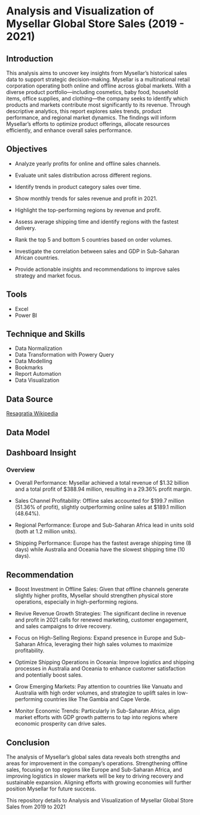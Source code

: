 # Analysis and Visualization of Mysellar Global Store Sales (2019 - 2021)

## Introduction
This analysis aims to uncover key insights from Mysellar’s historical sales data to support strategic decision-making. Mysellar is a multinational retail corporation operating both online and offline across global markets. With a diverse product portfolio—including cosmetics, baby food, household items, office supplies, and clothing—the company seeks to identify which products and markets contribute most significantly to its revenue.
Through descriptive analytics, this report explores sales trends, product performance, and regional market dynamics. The findings will inform Mysellar’s efforts to optimize product offerings, allocate resources efficiently, and enhance overall sales performance.

## Objectives 
- Analyze yearly profits for online and offline sales channels.

- Evaluate unit sales distribution across different regions.

- Identify trends in product category sales over time.

- Show monthly trends for sales revenue and profit in 2021.

- Highlight the top-performing regions by revenue and profit.

- Assess average shipping time and identify regions with the fastest delivery.

- Rank the top 5 and bottom 5 countries based on order volumes.

- Investigate the correlation between sales and GDP in Sub-Saharan African countries.

- Provide actionable insights and recommendations to improve sales strategy and market focus.

## Tools
- Excel
- Power BI
  
## Technique and Skills
- Data Normalization
- Data Transformation with Powery Query
- Data Modelling
- Bookmarks
- Report Automation
- Data Visualization
  
## Data Source
<a href = "https://resagratia.com/library/data-analytics-portfolio-and-capstone-project?"> Resagratia </a>
<a href = "https://en.wikipedia.org/wiki/List_of_African_countries_by_GDP_(nominal)"> Wikipedia </a>

## Data Model

## Dashboard Insight

### Overview 

- Overall Performance: Mysellar achieved a total revenue of $1.32 billion and a total profit of $388.94 million, resulting in a 29.36% profit margin.

- Sales Channel Profitability: Offline sales accounted for $199.7 million (51.36% of profit), slightly outperforming online sales at $189.1 million (48.64%).

- Regional Performance: Europe and Sub-Saharan Africa lead in units sold (both at 1.2 million units).

- Shipping Performance: Europe has the fastest average shipping time (8 days) while Australia and Oceania have the slowest shipping time (10 days).

## Recommendation
- Boost Investment in Offline Sales: Given that offline channels generate slightly higher profits, Mysellar should strengthen physical store operations, especially in high-performing regions.

- Revive Revenue Growth Strategies: The significant decline in revenue and profit in 2021 calls for renewed marketing, customer engagement, and sales campaigns to drive recovery.

- Focus on High-Selling Regions: Expand presence in Europe and Sub-Saharan Africa, leveraging their high sales volumes to maximize profitability.

- Optimize Shipping Operations in Oceania: Improve logistics and shipping processes in Australia and Oceania to enhance customer satisfaction and potentially boost sales.

- Grow Emerging Markets: Pay attention to countries like Vanuatu and Australia with high order volumes, and strategize to uplift sales in low-performing countries like The Gambia and Cape Verde.

- Monitor Economic Trends: Particularly in Sub-Saharan Africa, align market efforts with GDP growth patterns to tap into regions where economic prosperity can drive sales.

## Conclusion

The analysis of Mysellar’s global sales data reveals both strengths and areas for improvement in the company’s operations. Strengthening offline sales, focusing on top regions like Europe and Sub-Saharan Africa, and improving logistics in slower markets will be key to driving recovery and sustainable expansion. Aligning efforts with growing economies will further position Mysellar for future success.

This repository details to Analysis and Visualization of Mysellar Global Store Sales from 2019 to 2021
